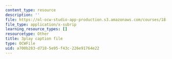 ```yaml
---
content_type: resource
description: ''
file: https://ol-ocw-studio-app-production.s3.amazonaws.com/courses/18-065-matrix-methods-in-data-analysis-signal-processing-and-machine-learning-spring-2018/a700b283d7185e95f43c226e91764e22_xsP-S7yKaRA.srt
file_type: application/x-subrip
learning_resource_types: []
resourcetype: Other
title: 3play caption file
type: OCWFile
uid: a700b283-d718-5e95-f43c-226e91764e22
---
```

